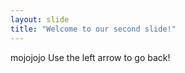 ```yaml
---
layout: slide
title: "Welcome to our second slide!"
---
```

mojojojo
Use the left arrow to go back!
